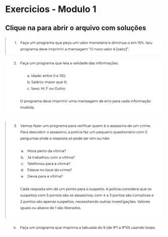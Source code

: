 # Exercicios - Modulo 1
## Clique na para abrir o arquivo com soluções

[![Questão 1](img/Exercicio_01.png "Questão 1")](solucoes/Modulo_1.ipynb)

[![Questão 2](img/Exercicio_02.png "Questão 2")](solucoes/Modulo_1.ipynb)

[![Questão 3](img/Exercicio_03.png "Questão 3")](solucoes/Modulo_1.ipynb)

[![Questão 4](img/Exercicio_04.png "Questão 4")](solucoes/Modulo_1.ipynb)